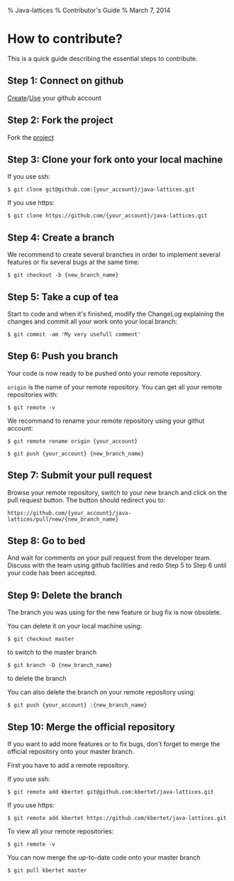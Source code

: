 % Java-lattices
% Contributor's Guide
% March 7, 2014

How to contribute?
==================

This is a quick guide describing the essential steps to contribute.

Step 1: Connect on github
-------------------------

[Create](https://github.com/join)/[Use](https://github.com/login) your github account

Step 2: Fork the project
------------------------

Fork the [project](https://github.com/kbertet/java-lattices/fork)

Step 3: Clone your fork onto your local machine
-----------------------------------------------

If you use ssh:

~~~
$ git clone git@github.com:{your_account}/java-lattices.git
~~~

If you use https:

~~~
$ git clone https://github.com/{your_account}/java-lattices.git
~~~

Step 4: Create a branch
-----------------------

We recommend to create several branches in order to implement several features or fix several bugs at the same time:

~~~
$ git checkout -b {new_branch_name}
~~~

Step 5: Take a cup of tea
-------------------------------------------

Start to code and when it's finished, modify the ChangeLog explaining the changes and commit all your work onto your local branch:

~~~
$ git commit -am 'My very usefull comment'
~~~

Step 6: Push you branch
-----------------------

Your code is now ready to be pushed onto your remote repository.

`origin` is the name of your remote repository. You can get all your remote repositories with:

~~~
$ git remote -v
~~~

We recommand to rename your remote repository using your githut account:

~~~
$ git remote rename origin {your_account}
~~~

~~~
$ git push {your_account} {new_branch_name}
~~~

Step 7: Submit your pull request
--------------------------------

Browse your remote repository, switch to your new branch and click on the pull request button. The button should redirect you to:

~~~
https://github.com/{your_account}/java-lattices/pull/new/{new_branch_name}
~~~

Step 8: Go to bed
-----------------

And wait for comments on your pull request from the developer team. Discuss with the team using github facilities and redo Step 5 to Step 6 until your code has been accepted.

Step 9: Delete the branch
-------------------------

The branch you was using for the new feature or bug fix is now obsolete.

You can delete it on your local machine using:

~~~
$ git checkout master
~~~

to switch to the master branch

~~~
$ git branch -D {new_branch_name}
~~~

to delete the branch

You can also delete the branch on your remote repository using:

~~~
$ git push {your_account} :{new_branch_name}
~~~

Step 10: Merge the official repository
--------------------------------------

If you want to add more features or to fix bugs, don't forget to merge the official repository onto your master branch.

First you have to add a remote repository.

If you use ssh:

~~~
$ git remote add kbertet git@github.com:kbertet/java-lattices.git
~~~

If you use https:

~~~
$ git remote add kbertet https://github.com/kbertet/java-lattices.git
~~~

To view all your remote repositories:

~~~
$ git remote -v
~~~

You can now merge the up-to-date code onto your master branch

~~~
$ git pull kbertet master
~~~

